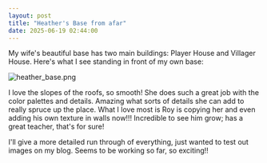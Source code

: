 ```yaml
---
layout: post
title: "Heather's Base from afar"
date: 2025-06-19 02:44:00
---
```



My wife's beautiful base has two main buildings: Player House and Villager House.  Here's what I see standing in front of my own base:

![heather_base.png](/images/2025-06/heather_base.png)

I love the slopes of the roofs, so smooth!  She does such a great job with the color palettes and details.  Amazing what sorts of details she can add to really spruce up the place.  What I love most is Roy is copying her and even adding his own texture in walls now!!!  Incredible to see him grow; has a great teacher, that's for sure!

I'll give a more detailed run through of everything, just wanted to test out images on my blog.  Seems to be working so far, so exciting!!
